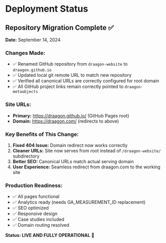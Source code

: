 # Deployment Status

## Repository Migration Complete ✅

**Date:** September 14, 2024

### Changes Made:
- ✅ Renamed GitHub repository from `draagon-website` to `draagon.github.io`
- ✅ Updated local git remote URL to match new repository
- ✅ Verified all canonical URLs are correctly configured for root domain
- ✅ All GitHub project links remain correctly pointed to `draagon-metaobjects`

### Site URLs:
- **Primary:** https://draagon.github.io/ (GitHub Pages root)
- **Domain:** https://draagon.com/ (redirects to above)

### Key Benefits of This Change:
1. **Fixed 404 Issue:** Domain redirect now works correctly
2. **Cleaner URLs:** Site now serves from root instead of `/draagon-website/` subdirectory  
3. **Better SEO:** Canonical URLs match actual serving domain
4. **User Experience:** Seamless redirect from draagon.com to the working site

### Production Readiness:
- ✅ All pages functional
- ✅ Analytics ready (needs GA_MEASUREMENT_ID replacement)
- ✅ SEO optimized
- ✅ Responsive design
- ✅ Case studies included
- ✅ Domain routing resolved

**Status: LIVE AND FULLY OPERATIONAL** 🚀